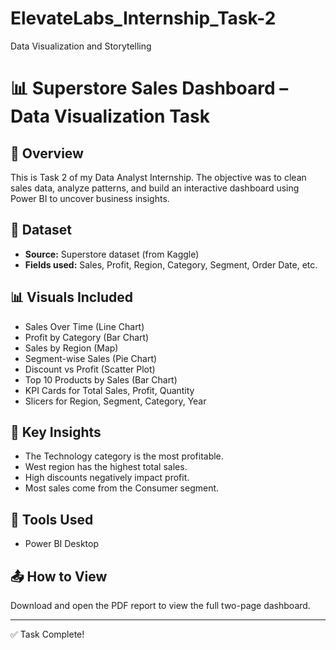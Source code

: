 # ElevateLabs_Internship_Task-2
Data Visualization and Storytelling

# 📊 Superstore Sales Dashboard – Data Visualization Task

## 📌 Overview
This is Task 2 of my Data Analyst Internship. The objective was to clean sales data, analyze patterns, and build an interactive dashboard using Power BI to uncover business insights.

## 📁 Dataset
- **Source:** Superstore dataset (from Kaggle)
- **Fields used:** Sales, Profit, Region, Category, Segment, Order Date, etc.

## 📊 Visuals Included
- Sales Over Time (Line Chart)
- Profit by Category (Bar Chart)
- Sales by Region (Map)
- Segment-wise Sales (Pie Chart)
- Discount vs Profit (Scatter Plot)
- Top 10 Products by Sales (Bar Chart)
- KPI Cards for Total Sales, Profit, Quantity
- Slicers for Region, Segment, Category, Year

## 🧠 Key Insights
- The Technology category is the most profitable.
- West region has the highest total sales.
- High discounts negatively impact profit.
- Most sales come from the Consumer segment.

## 🔧 Tools Used
- Power BI Desktop

## 📤 How to View
Download and open the PDF report to view the full two-page dashboard.

---

✅ Task Complete!
